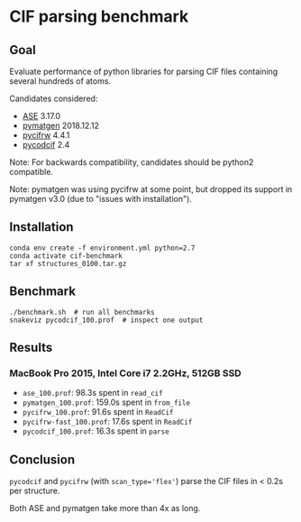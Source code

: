 # CIF parsing benchmark

## Goal
Evaluate performance of python libraries for parsing CIF files containing several hundreds of atoms.

Candidates considered:

 * [ASE](https://pypi.org/project/ase/3.17.0) 3.17.0
 * [pymatgen](https://pypi.org/project/pymatgen/2018.12.12/) 2018.12.12
 * [pycifrw](https://pypi.org/project/PyCifRW/4.4.1/) 4.4.1
 * [pycodcif](https://pypi.org/project/pycodcif/2.4/) 2.4

Note: For backwards compatibility, candidates should be python2 compatible.

Note: pymatgen was using pycifrw at some point, but dropped its support in
pymatgen v3.0 (due to "issues with installation").

## Installation

```
conda env create -f environment.yml python=2.7
conda activate cif-benchmark
tar xf structures_0100.tar.gz
```

## Benchmark

```
./benchmark.sh  # run all benchmarks
snakeviz pycodcif_100.prof  # inspect one output
```

## Results

### MacBook Pro 2015, Intel Core i7 2.2GHz, 512GB SSD

* `ase_100.prof`: 98.3s spent in `read_cif`
* `pymatgen_100.prof`: 159.0s spent in `from_file`
* `pycifrw_100.prof`: 91.6s spent in `ReadCif`
* `pycifrw-fast_100.prof`: 17.6s spent in `ReadCif`
* `pycodcif_100.prof`: 16.3s spent in `parse`

## Conclusion

`pycodcif` and `pycifrw` (with `scan_type='flex'`) parse the CIF files in < 0.2s per structure.

Both ASE and pymatgen take more than 4x as long.
